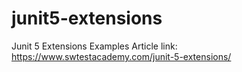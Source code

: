 # junit5-extensions
Junit 5 Extensions Examples
Article link: https://www.swtestacademy.com/junit-5-extensions/
